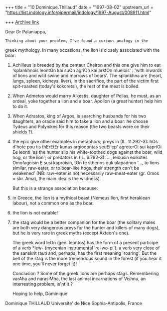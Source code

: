 +++
title = "10 Dominique.Thillaud"
date = "1997-08-02"
upstream_url = "https://list.indology.info/pipermail/indology/1997-August/008911.html"

+++
[Archive link](https://list.indology.info/pipermail/indology/1997-August/008911.html)

Dear Dr Palaniappa,

	Thinking about your problem, I've found a curious analogy in the
greek mythology. In many occasions, the lion is closely associated with the
boar:
1) Achilleus is breeded by the centaur Cheiron and this one give him to eat
'splankhnois leontOn kai suOn agriOn kai arktOn muelois' : 'with inwards of
lions and wild swine and marrows of bears'. The splankhna are (heart,
lungs, spleen, kidneys, liver), in the sacrifice, the part of the victim
first spit-roasted (today's kokoretsi), the rest of the meat is boiled.
2) When Admetos would marry Alkestis, daughter of Pelias, he must, as an
ordeal, yoke together a lion and a boar. Apollon (a great hunter) help him
to do it.
3) When Adrastos, king of Argos, is searching husbands for his two
daughters, an oracle said him to take a lion and a boar: he choose Tydeus
and Polynikes for this reason (the two beasts were on their shields ?).
4) the epic give other examples in metaphors; preys in (IL. 11.292-3):
hOs d'hote pou tis thErEtEr kunas argiodontas
seuEi ep' agroterOi sui kapriOi Ee leonti
'as the hunter slip his white-toothed dogs against the boar, wild hog, or
the lion'; or predators in (IL. 6.782-3):
..., leiousin eoikotes Omofagoisin
E susi kaproisin, tOn te sthenos ouk alapadnon
'..., to lions similar, raw-eater, or to boar-like hogs, their strength
can't be weakened' (NB: raw-eater is not necessarily raw-meat-eater (gr.
Omos = skr. Ama), the main idea is the wildness).

	But this is a strange association because:
1) in Greece, the lion is a mythical beast (Nemeus lion, first heraklean
labour), not a common one as the boar.
2) the lion is not eatable!
3) the stag would be a better companion for the boar (the solitary males
are both very dangerous preys for the hunter and killers of many dogs), but
he is very rare in greek myths (except Akteon's one).

	The greek word leOn (gen. leontos) has the form of a present
participe of a verb *lew- (mycenian instrumental 're-wo-pi'), a verb very
close of the sanskrit rauti and, perhaps, has the first meaning 'roaring'.
But the bell of the stag is the more tremendous sound in the forest (if you
hear it one time, you'll never forget it)!

	Conclusion ? Some of the greek lions are perhaps stags.
	Remembering varAha and narasiMha, the last animal incarnations of
Vishnu, an interresting problem, is'nt'it ?

	Hoping to help,
Dominique

Dominique THILLAUD
Universite' de Nice Sophia-Antipolis, France






